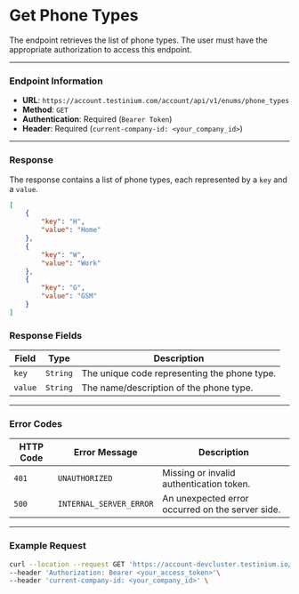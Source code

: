 # Get Phone Types

The endpoint retrieves the list of phone types. The user must have the appropriate authorization to access this endpoint.

***

### Endpoint Information

* **URL**: `https://account.testinium.com/account/api/v1/enums/phone_types`
* **Method**: `GET`
* **Authentication**: Required (`Bearer Token`)
* **Header**: Required (`current-company-id: <your_company_id>`)

***

### Response

The response contains a list of phone types, each represented by a `key` and a `value`.

```json
[
    {
        "key": "H",
        "value": "Home"
    },
    {
        "key": "W",
        "value": "Work"
    },
    {
        "key": "G",
        "value": "GSM"
    }
]
```

### Response Fields

| Field   | Type     | Description                                  |
| ------- | -------- | -------------------------------------------- |
| `key`   | `String` | The unique code representing the phone type. |
| `value` | `String` | The name/description of the phone type.      |

***

### Error Codes

| HTTP Code | Error Message           | Description                                      |
| --------- | ----------------------- | ------------------------------------------------ |
| `401`     | `UNAUTHORIZED`          | Missing or invalid authentication token.         |
| `500`     | `INTERNAL_SERVER_ERROR` | An unexpected error occurred on the server side. |

***

### Example Request

```bash
curl --location --request GET 'https://account-devcluster.testinium.io/account/api/v1/enums/phone_types' \
--header 'Authorization: Bearer <your_access_token>'\
--header 'current-company-id: <your_company_id>' \
```

